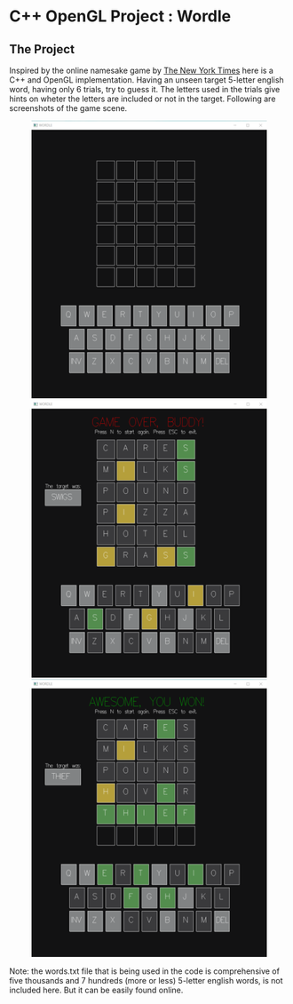 # C++ OpenGL Project : Wordle

## The Project
Inspired by the online namesake game by [The New York Times](https://www.nytimes.com/games/wordle/index.html) here is a C++ and OpenGL implementation. Having an unseen target 5-letter english word,
having only 6 trials, try to guess it. The letters used in the trials give hints on wheter the letters are included or not in the target. Following are screenshots of the game scene.

<div align=center>
  <figure>
    <img src="https://github.com/MicheleZito/OpenGL-Projects/blob/main/Wordle/images/wordle_window.png" height="500" />
    <img src="https://github.com/MicheleZito/OpenGL-Projects/blob/main/Wordle/images/wordle_gameover.png" height="500" />
    <img src="https://github.com/MicheleZito/OpenGL-Projects/blob/main/Wordle/images/wordle_citory.png" height="500" />
  </figure>
</div>

Note: the words.txt file that is being used in the code is comprehensive of five thousands and 7 hundreds (more or less) 5-letter english words, is not included here. But it can be easily found online.
